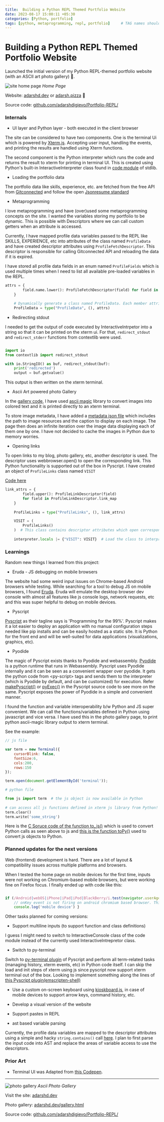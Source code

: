 ```yaml
---
title:  Building a Python REPL Themed Portfolio Website
date: 2023-08-17 15:00:11 +05:30
categories: [Python, portfolio]
tags: [python, metaprogramming, repl, portfolio]     # TAG names should always be lowercase
---
```

# Building a Python REPL Themed Portfolio Website


Launched the initial version of my Python REPL-themed portfolio website (with an ASCII art photo gallery) 🚀.

![site home page](/assets/img/posts/building-a-portfolio-REPL/portfolio-repl-home.png)
_Home Page_


Website: [adarshd.dev](https://adarshd.dev) or [adarsh.pizza](https://adarsh.pizza) 🍕

Source code: [github.com/adarshdigievo/Portfolio-REPL/](https://github.com/adarshdigievo/Portfolio-REPL/)

### Internals

- UI layer and Python layer - both executed in the client browser

The site can be considered to have two components. One is the terminal Ui which is powered by [Xterm.js](https://github.com/xtermjs/xterm.js/). Accepting user input, handling the events, and printing the results are handled using Xterm functions.

The second component is the Python interpreter which runs the code and returns the result to xterm for printing in terminal UI. This is created using Python's built-in InteractiveInterpreter class found in
[code module](https://docs.python.org/3/library/code.html) of stdlib.

- Loading the portfolio data

The portfolio data like skills, experience, etc. are fetched from the free API from [Gitconnected](https://gitconnected.com/) and follow the open [Jsonresume standard](https://jsonresume.org/)

- Metaprogramming

I love metaprogramming and have (over)used some metaprogramming concepts on the site. I wanted the variables storing my portfolio to be dynamic. This is possible with Descriptors where we can call custom getters when an attribute is accessed.

Currently, I have mapped profile data variables passed to the REPL like SKILLS, EXPERIENCE, etc into attributes of the class named `ProfileData` and have created descriptor attributes using `ProfileFetchDescriptor`. This descriptor is responsible for calling Gitconnected API and reloading the data if it is expired.

I have stored all profile data fields in an enum named `ProfileFields` which is used multiple times when I need to list all available pre-loaded variables in the REPL.

```python
attrs = {
        field.name.lower(): ProfileFetchDescriptor(field) for field in ProfileFields
    }

    # Dynamically generate a class named ProfileData. Each member attribute of the class is a descriptor
    ProfileData = type("ProfileData", (), attrs)
```

- Redirecting stdout

I needed to get the output of code executed by InteractiveIntrpetor into a string so that it can be printed on the xterm ui. For that, `redirect_stdout` and `redirect_stderr` functions from contextlib were used.

```python

import io
from contextlib import redirect_stdout

with io.StringIO() as buf, redirect_stdout(buf):
    print('redirected')
    output = buf.getvalue()
```

This output is then written on the xterm terminal.

- Ascii Art powered photo Gallery

In the [gallery code](https://github.com/adarshdigievo/Portfolio-REPL/blob/c6857009255847a8bc507e53a0547a8d45b8c286/scripts/py/gallery.py), I have used [ascii magic](https://pypi.org/project/ascii-magic/) library to convert images into colored text and it is printed directly to an xterm terminal.

To store image metadata, I have added a [metadata json file](https://github.com/adarshdigievo/Portfolio-REPL/blob/c6857009255847a8bc507e53a0547a8d45b8c286/images/image_meta.json) which includes the path to image resources and the caption to display on each image. The page then does an infinite iteration over the image data displaying each of them one by one. I have not decided to cache the images in Python due to memory worries.

- Opening links

To open links to my blog, photo gallery, etc, another descriptor is used. The descriptor uses webbrowser.open() to open the corresponding link. This Python functionality is supported out of the box in Pyscript. I have created an object of `ProfileLinks` class named `VISIT` 

[Code here](https://github.com/adarshdigievo/Portfolio-REPL/blob/8698ba2b1ccf630d14986953cf9b97b7d2ae664a/scripts/py/index.py#L193)
```python
link_attrs = {
        field.upper(): ProfileLinkDescriptor(field)
        for field in ProfileLinkDescriptor.link_map
    }
    
    ProfileLinks = type("ProfileLinks", (), link_attrs)

    VISIT = (
        ProfileLinks()
    )  # This class contains descriptor attributes which open corresponding webpages on access. Ex: VISIT.BLOG
    
    interpreter.locals |= {"VISIT": VISIT}  # Load the class to interpreter locals

```


### Learnings

Random new things I learned from this project:

- Eruda - JS debugging on mobile browsers

The website had some weird input issues on Chrome-based Android browsers while testing. While searching for a tool to debug JS on mobile browsers, I found [Eruda](https://github.com/liriliri/eruda). Eruda will emulate the desktop browser dev console with almost all features like js console logs, network requests, etc and this was super helpful to debug on mobile devices.


- Pyscript

[Pyscript](pyscript.net/) as their tagline says is 'Programming for the 99%'. Pyscript makes it a lot easier to deploy an application with no manual configuration steps needed like pip installs and can be easily hosted as a static site. It is Python for the front end and will be well-suited for data applications (visualizations, graphics, etc).

- Pyodide

The magic of Pyscript exists thanks to Pyodide and webassembly.
[Pyodide](https://pyodide.org/en/stable/) is a python runtime that runs in Webassembly. Pyscript uses Pyodide internally and it can be seen as a convenient wrapper over pyodide. It gets the python code from \<py-script> tags and sends them to the interpreter (which is Pyodide by default, and can be customized) for execution. Refer [makePyscript()](https://github.com/pyscript/pyscript/blob/be79f70f664467f0074e44309451e8aba6f84798/pyscriptjs/src/components/pyscript.ts#L6) or [pyExec()](https://github.com/pyscript/pyscript/blob/be79f70f664467f0074e44309451e8aba6f84798/pyscriptjs/src/pyexec.ts) in the Pyscript source code to see more on the same. Pyscript exposes the power of Pyodide in a simple and convenient manner.

I found the function and variable interoperability b/w Python and JS super convenient. We can call the functions/variables defined in Python using javascript and vice versa. I have used this in the photo gallery page, to print python ascii-magic library output to xterm terminal.

See the example:

```javascript
// js file

var term = new Terminal({
    cursorBlink: false,
    fontSize:6,
    cols:200,
    rows:150
});

term.open(document.getElementById('terminal'));

```

```python
# python file

from js import term  # the js object is now available in Python
  
# can access all js functions defined in xterm js library from Python!
term.clear()
term.write('some_string')

```

Here is the [C Soruce code of the function to_js()](https://github.com/pyodide/pyodide/blob/1c765db28fe279fc590bd2d12d530bdded7aad74/src/core/python2js.c#L754) which is used to convert Python calls as seen above to js and [this is the function toPy()](https://github.com/pyodide/pyodide/blob/1c765db28fe279fc590bd2d12d530bdded7aad74/src/js/api.ts#L343) used to convert js objects to Python.



### Planned updates for the next versions

Web (frontend) development is hard. There are a lot of layout & compatibility issues across multiple platforms and browsers.

When I tested the home page on mobile devices for the first time, inputs were not working on Chromium-based mobile browsers, but were working fine on Firefox focus. I finally ended up with code like this:

```javascript

if (/Android|webOS|iPhone|iPad|iPod|BlackBerry/i.test(navigator.userAgent)) {
    // onKey event is not firing on android chromium based browser. This workaround is applied in that case.
    console.log('mobile device') }
```


Other tasks planned for coming versions:

- Support multiline inputs (to support function and class definitions)

I guess I might need to switch to InteractiveConsole class of the code module instead of the currently used InteractiveIntrepretor class.

- Switch to py-terminal

Switch to [py-terminal plugin](https://docs.pyscript.net/latest/reference/plugins/py-terminal.html) of Pyscript and perform all term-related tasks (managing history, xterm events, etc) in Python code itself. I can skip the load and init steps of xterm using js since pyscript now support xterm terminal out of the box.
Looking to implement something along the lines of [this Pyscript plugin(emscripten-shell)](https://github.com/JeffersGlass/emscripten-shell/blob/main/pyxterm/src/interactive.py)

- Use a custom on-screen keyboard using [kioskboard.js](https://github.com/furcan/KioskBoard), in case of mobile devices to support arrow keys, command history, etc.

- Develop a visual version of the website

- Support pastes in REPL

- ast based variable parsing

Currently, the profile data variables are mapped to the descriptor attributes using a simple and hacky `string.contains()` call [here](https://github.com/adarshdigievo/Portfolio-REPL/blob/c6857009255847a8bc507e53a0547a8d45b8c286/scripts/py/index.py#L27). I plan to first parse the input code into AST and replace the areas of variable access to use the descriptors.


### Prior Art

- Terminal UI was Adapted from [this Codepen](https://codepen.io/mwelgharb/pen/qBEpLEe).

---

![photo gallery](/assets/img/posts/building-a-portfolio-REPL/photo-gallery.png)
_Ascii Photo Gallery_

Visit the site: [adarshd.dev](https://adarshd.dev)

Photo gallery: [adarshd.dev/gallery.html](https://adarshd.dev/gallery.html)

Source code: [github.com/adarshdigievo/Portfolio-REPL/](https://github.com/adarshdigievo/Portfolio-REPL/)
